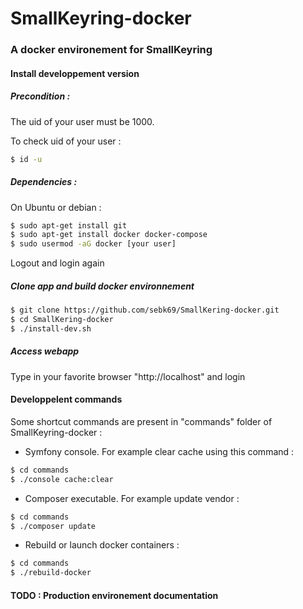 # SmallKeyring-docker
### A docker environement for SmallKeyring

#### Install developpement version
##### Precondition :
The uid of your user must be 1000.

To check uid of your user :
``` bash
$ id -u
```

##### Dependencies :
On Ubuntu or debian :
``` bash
$ sudo apt-get install git
$ sudo apt-get install docker docker-compose
$ sudo usermod -aG docker [your user]
```
Logout and login again

##### Clone app and build docker environnement
``` bash
$ git clone https://github.com/sebk69/SmallKering-docker.git
$ cd SmallKering-docker
$ ./install-dev.sh
```

##### Access webapp
Type in your favorite browser "http://localhost" and login

#### Developpelent commands
Some shortcut commands are present in "commands" folder of SmallKeyring-docker :

- Symfony console. For example clear cache using this command :
``` bash
$ cd commands
$ ./console cache:clear
```
- Composer executable. For example update vendor :
``` bash
$ cd commands
$ ./composer update
```
- Rebuild or launch docker containers :
``` bash
$ cd commands
$ ./rebuild-docker
```

#### TODO : Production environement documentation